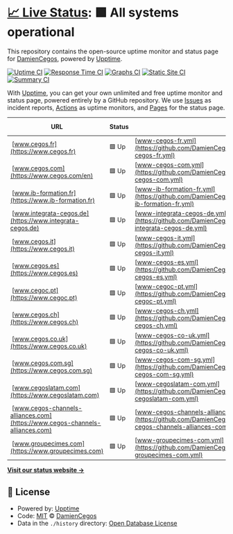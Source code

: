 # [📈 Live Status](https://DamienCegos.github.io/upptime): <!--live status--> **🟩 All systems operational**

This repository contains the open-source uptime monitor and status page for [DamienCegos](https://DamienCegos.github.io/upptime), powered by [Upptime](https://github.com/upptime/upptime).

[![Uptime CI](https://github.com/DamienCegos/upptime/workflows/Uptime%20CI/badge.svg)](https://github.com/DamienCegos/upptime/actions?query=workflow%3A%22Uptime+CI%22)
[![Response Time CI](https://github.com/DamienCegos/upptime/workflows/Response%20Time%20CI/badge.svg)](https://github.com/DamienCegos/upptime/actions?query=workflow%3A%22Response+Time+CI%22)
[![Graphs CI](https://github.com/DamienCegos/upptime/workflows/Graphs%20CI/badge.svg)](https://github.com/DamienCegos/upptime/actions?query=workflow%3A%22Graphs+CI%22)
[![Static Site CI](https://github.com/DamienCegos/upptime/workflows/Static%20Site%20CI/badge.svg)](https://github.com/DamienCegos/upptime/actions?query=workflow%3A%22Static+Site+CI%22)
[![Summary CI](https://github.com/DamienCegos/upptime/workflows/Summary%20CI/badge.svg)](https://github.com/DamienCegos/upptime/actions?query=workflow%3A%22Summary+CI%22)

With [Upptime](https://upptime.js.org), you can get your own unlimited and free uptime monitor and status page, powered entirely by a GitHub repository. We use [Issues](https://github.com/DamienCegos/upptime/issues) as incident reports, [Actions](https://github.com/DamienCegos/upptime/actions) as uptime monitors, and [Pages](https://DamienCegos.github.io/upptime) for the status page.

<!--start: status pages-->
<!-- This summary is generated by Upptime (https://github.com/upptime/upptime) -->
<!-- Do not edit this manually, your changes will be overwritten -->
<!-- prettier-ignore -->
| URL | Status | History | Response Time | Uptime |
| --- | ------ | ------- | ------------- | ------ |
| <img alt="" src="https://icons.duckduckgo.com/ip3/www.cegos.fr.ico" height="13"> [www.cegos.fr](https://www.cegos.fr) | 🟩 Up | [www-cegos-fr.yml](https://github.com/DamienCegos/upptime/commits/HEAD/history/www-cegos-fr.yml) | <details><summary><img alt="Response time graph" src="./graphs/www-cegos-fr/response-time-week.png" height="20"> 2441ms</summary><br><a href="https://DamienCegos.github.io/upptime/history/www-cegos-fr"><img alt="Response time 2386" src="https://img.shields.io/endpoint?url=https%3A%2F%2Fraw.githubusercontent.com%2FDamienCegos%2Fupptime%2FHEAD%2Fapi%2Fwww-cegos-fr%2Fresponse-time.json"></a><br><a href="https://DamienCegos.github.io/upptime/history/www-cegos-fr"><img alt="24-hour response time 2432" src="https://img.shields.io/endpoint?url=https%3A%2F%2Fraw.githubusercontent.com%2FDamienCegos%2Fupptime%2FHEAD%2Fapi%2Fwww-cegos-fr%2Fresponse-time-day.json"></a><br><a href="https://DamienCegos.github.io/upptime/history/www-cegos-fr"><img alt="7-day response time 2441" src="https://img.shields.io/endpoint?url=https%3A%2F%2Fraw.githubusercontent.com%2FDamienCegos%2Fupptime%2FHEAD%2Fapi%2Fwww-cegos-fr%2Fresponse-time-week.json"></a><br><a href="https://DamienCegos.github.io/upptime/history/www-cegos-fr"><img alt="30-day response time 2557" src="https://img.shields.io/endpoint?url=https%3A%2F%2Fraw.githubusercontent.com%2FDamienCegos%2Fupptime%2FHEAD%2Fapi%2Fwww-cegos-fr%2Fresponse-time-month.json"></a><br><a href="https://DamienCegos.github.io/upptime/history/www-cegos-fr"><img alt="1-year response time 2386" src="https://img.shields.io/endpoint?url=https%3A%2F%2Fraw.githubusercontent.com%2FDamienCegos%2Fupptime%2FHEAD%2Fapi%2Fwww-cegos-fr%2Fresponse-time-year.json"></a></details> | <details><summary><a href="https://DamienCegos.github.io/upptime/history/www-cegos-fr">100.00%</a></summary><a href="https://DamienCegos.github.io/upptime/history/www-cegos-fr"><img alt="All-time uptime 100.00%" src="https://img.shields.io/endpoint?url=https%3A%2F%2Fraw.githubusercontent.com%2FDamienCegos%2Fupptime%2FHEAD%2Fapi%2Fwww-cegos-fr%2Fuptime.json"></a><br><a href="https://DamienCegos.github.io/upptime/history/www-cegos-fr"><img alt="24-hour uptime 100.00%" src="https://img.shields.io/endpoint?url=https%3A%2F%2Fraw.githubusercontent.com%2FDamienCegos%2Fupptime%2FHEAD%2Fapi%2Fwww-cegos-fr%2Fuptime-day.json"></a><br><a href="https://DamienCegos.github.io/upptime/history/www-cegos-fr"><img alt="7-day uptime 100.00%" src="https://img.shields.io/endpoint?url=https%3A%2F%2Fraw.githubusercontent.com%2FDamienCegos%2Fupptime%2FHEAD%2Fapi%2Fwww-cegos-fr%2Fuptime-week.json"></a><br><a href="https://DamienCegos.github.io/upptime/history/www-cegos-fr"><img alt="30-day uptime 100.00%" src="https://img.shields.io/endpoint?url=https%3A%2F%2Fraw.githubusercontent.com%2FDamienCegos%2Fupptime%2FHEAD%2Fapi%2Fwww-cegos-fr%2Fuptime-month.json"></a><br><a href="https://DamienCegos.github.io/upptime/history/www-cegos-fr"><img alt="1-year uptime 100.00%" src="https://img.shields.io/endpoint?url=https%3A%2F%2Fraw.githubusercontent.com%2FDamienCegos%2Fupptime%2FHEAD%2Fapi%2Fwww-cegos-fr%2Fuptime-year.json"></a></details>
| <img alt="" src="https://icons.duckduckgo.com/ip3/www.cegos.com.ico" height="13"> [www.cegos.com](https://www.cegos.com/en) | 🟩 Up | [www-cegos-com.yml](https://github.com/DamienCegos/upptime/commits/HEAD/history/www-cegos-com.yml) | <details><summary><img alt="Response time graph" src="./graphs/www-cegos-com/response-time-week.png" height="20"> 2770ms</summary><br><a href="https://DamienCegos.github.io/upptime/history/www-cegos-com"><img alt="Response time 2550" src="https://img.shields.io/endpoint?url=https%3A%2F%2Fraw.githubusercontent.com%2FDamienCegos%2Fupptime%2FHEAD%2Fapi%2Fwww-cegos-com%2Fresponse-time.json"></a><br><a href="https://DamienCegos.github.io/upptime/history/www-cegos-com"><img alt="24-hour response time 3400" src="https://img.shields.io/endpoint?url=https%3A%2F%2Fraw.githubusercontent.com%2FDamienCegos%2Fupptime%2FHEAD%2Fapi%2Fwww-cegos-com%2Fresponse-time-day.json"></a><br><a href="https://DamienCegos.github.io/upptime/history/www-cegos-com"><img alt="7-day response time 2770" src="https://img.shields.io/endpoint?url=https%3A%2F%2Fraw.githubusercontent.com%2FDamienCegos%2Fupptime%2FHEAD%2Fapi%2Fwww-cegos-com%2Fresponse-time-week.json"></a><br><a href="https://DamienCegos.github.io/upptime/history/www-cegos-com"><img alt="30-day response time 2686" src="https://img.shields.io/endpoint?url=https%3A%2F%2Fraw.githubusercontent.com%2FDamienCegos%2Fupptime%2FHEAD%2Fapi%2Fwww-cegos-com%2Fresponse-time-month.json"></a><br><a href="https://DamienCegos.github.io/upptime/history/www-cegos-com"><img alt="1-year response time 2550" src="https://img.shields.io/endpoint?url=https%3A%2F%2Fraw.githubusercontent.com%2FDamienCegos%2Fupptime%2FHEAD%2Fapi%2Fwww-cegos-com%2Fresponse-time-year.json"></a></details> | <details><summary><a href="https://DamienCegos.github.io/upptime/history/www-cegos-com">100.00%</a></summary><a href="https://DamienCegos.github.io/upptime/history/www-cegos-com"><img alt="All-time uptime 100.00%" src="https://img.shields.io/endpoint?url=https%3A%2F%2Fraw.githubusercontent.com%2FDamienCegos%2Fupptime%2FHEAD%2Fapi%2Fwww-cegos-com%2Fuptime.json"></a><br><a href="https://DamienCegos.github.io/upptime/history/www-cegos-com"><img alt="24-hour uptime 100.00%" src="https://img.shields.io/endpoint?url=https%3A%2F%2Fraw.githubusercontent.com%2FDamienCegos%2Fupptime%2FHEAD%2Fapi%2Fwww-cegos-com%2Fuptime-day.json"></a><br><a href="https://DamienCegos.github.io/upptime/history/www-cegos-com"><img alt="7-day uptime 100.00%" src="https://img.shields.io/endpoint?url=https%3A%2F%2Fraw.githubusercontent.com%2FDamienCegos%2Fupptime%2FHEAD%2Fapi%2Fwww-cegos-com%2Fuptime-week.json"></a><br><a href="https://DamienCegos.github.io/upptime/history/www-cegos-com"><img alt="30-day uptime 100.00%" src="https://img.shields.io/endpoint?url=https%3A%2F%2Fraw.githubusercontent.com%2FDamienCegos%2Fupptime%2FHEAD%2Fapi%2Fwww-cegos-com%2Fuptime-month.json"></a><br><a href="https://DamienCegos.github.io/upptime/history/www-cegos-com"><img alt="1-year uptime 100.00%" src="https://img.shields.io/endpoint?url=https%3A%2F%2Fraw.githubusercontent.com%2FDamienCegos%2Fupptime%2FHEAD%2Fapi%2Fwww-cegos-com%2Fuptime-year.json"></a></details>
| <img alt="" src="https://icons.duckduckgo.com/ip3/www.ib-formation.fr.ico" height="13"> [www.ib-formation.fr](https://www.ib-formation.fr) | 🟩 Up | [www-ib-formation-fr.yml](https://github.com/DamienCegos/upptime/commits/HEAD/history/www-ib-formation-fr.yml) | <details><summary><img alt="Response time graph" src="./graphs/www-ib-formation-fr/response-time-week.png" height="20"> 2469ms</summary><br><a href="https://DamienCegos.github.io/upptime/history/www-ib-formation-fr"><img alt="Response time 2483" src="https://img.shields.io/endpoint?url=https%3A%2F%2Fraw.githubusercontent.com%2FDamienCegos%2Fupptime%2FHEAD%2Fapi%2Fwww-ib-formation-fr%2Fresponse-time.json"></a><br><a href="https://DamienCegos.github.io/upptime/history/www-ib-formation-fr"><img alt="24-hour response time 2129" src="https://img.shields.io/endpoint?url=https%3A%2F%2Fraw.githubusercontent.com%2FDamienCegos%2Fupptime%2FHEAD%2Fapi%2Fwww-ib-formation-fr%2Fresponse-time-day.json"></a><br><a href="https://DamienCegos.github.io/upptime/history/www-ib-formation-fr"><img alt="7-day response time 2469" src="https://img.shields.io/endpoint?url=https%3A%2F%2Fraw.githubusercontent.com%2FDamienCegos%2Fupptime%2FHEAD%2Fapi%2Fwww-ib-formation-fr%2Fresponse-time-week.json"></a><br><a href="https://DamienCegos.github.io/upptime/history/www-ib-formation-fr"><img alt="30-day response time 2516" src="https://img.shields.io/endpoint?url=https%3A%2F%2Fraw.githubusercontent.com%2FDamienCegos%2Fupptime%2FHEAD%2Fapi%2Fwww-ib-formation-fr%2Fresponse-time-month.json"></a><br><a href="https://DamienCegos.github.io/upptime/history/www-ib-formation-fr"><img alt="1-year response time 2483" src="https://img.shields.io/endpoint?url=https%3A%2F%2Fraw.githubusercontent.com%2FDamienCegos%2Fupptime%2FHEAD%2Fapi%2Fwww-ib-formation-fr%2Fresponse-time-year.json"></a></details> | <details><summary><a href="https://DamienCegos.github.io/upptime/history/www-ib-formation-fr">99.85%</a></summary><a href="https://DamienCegos.github.io/upptime/history/www-ib-formation-fr"><img alt="All-time uptime 99.91%" src="https://img.shields.io/endpoint?url=https%3A%2F%2Fraw.githubusercontent.com%2FDamienCegos%2Fupptime%2FHEAD%2Fapi%2Fwww-ib-formation-fr%2Fuptime.json"></a><br><a href="https://DamienCegos.github.io/upptime/history/www-ib-formation-fr"><img alt="24-hour uptime 100.00%" src="https://img.shields.io/endpoint?url=https%3A%2F%2Fraw.githubusercontent.com%2FDamienCegos%2Fupptime%2FHEAD%2Fapi%2Fwww-ib-formation-fr%2Fuptime-day.json"></a><br><a href="https://DamienCegos.github.io/upptime/history/www-ib-formation-fr"><img alt="7-day uptime 99.85%" src="https://img.shields.io/endpoint?url=https%3A%2F%2Fraw.githubusercontent.com%2FDamienCegos%2Fupptime%2FHEAD%2Fapi%2Fwww-ib-formation-fr%2Fuptime-week.json"></a><br><a href="https://DamienCegos.github.io/upptime/history/www-ib-formation-fr"><img alt="30-day uptime 99.89%" src="https://img.shields.io/endpoint?url=https%3A%2F%2Fraw.githubusercontent.com%2FDamienCegos%2Fupptime%2FHEAD%2Fapi%2Fwww-ib-formation-fr%2Fuptime-month.json"></a><br><a href="https://DamienCegos.github.io/upptime/history/www-ib-formation-fr"><img alt="1-year uptime 99.91%" src="https://img.shields.io/endpoint?url=https%3A%2F%2Fraw.githubusercontent.com%2FDamienCegos%2Fupptime%2FHEAD%2Fapi%2Fwww-ib-formation-fr%2Fuptime-year.json"></a></details>
| <img alt="" src="https://icons.duckduckgo.com/ip3/www.integrata-cegos.de.ico" height="13"> [www.integrata-cegos.de](https://www.integrata-cegos.de) | 🟩 Up | [www-integrata-cegos-de.yml](https://github.com/DamienCegos/upptime/commits/HEAD/history/www-integrata-cegos-de.yml) | <details><summary><img alt="Response time graph" src="./graphs/www-integrata-cegos-de/response-time-week.png" height="20"> 2455ms</summary><br><a href="https://DamienCegos.github.io/upptime/history/www-integrata-cegos-de"><img alt="Response time 2230" src="https://img.shields.io/endpoint?url=https%3A%2F%2Fraw.githubusercontent.com%2FDamienCegos%2Fupptime%2FHEAD%2Fapi%2Fwww-integrata-cegos-de%2Fresponse-time.json"></a><br><a href="https://DamienCegos.github.io/upptime/history/www-integrata-cegos-de"><img alt="24-hour response time 2942" src="https://img.shields.io/endpoint?url=https%3A%2F%2Fraw.githubusercontent.com%2FDamienCegos%2Fupptime%2FHEAD%2Fapi%2Fwww-integrata-cegos-de%2Fresponse-time-day.json"></a><br><a href="https://DamienCegos.github.io/upptime/history/www-integrata-cegos-de"><img alt="7-day response time 2455" src="https://img.shields.io/endpoint?url=https%3A%2F%2Fraw.githubusercontent.com%2FDamienCegos%2Fupptime%2FHEAD%2Fapi%2Fwww-integrata-cegos-de%2Fresponse-time-week.json"></a><br><a href="https://DamienCegos.github.io/upptime/history/www-integrata-cegos-de"><img alt="30-day response time 2374" src="https://img.shields.io/endpoint?url=https%3A%2F%2Fraw.githubusercontent.com%2FDamienCegos%2Fupptime%2FHEAD%2Fapi%2Fwww-integrata-cegos-de%2Fresponse-time-month.json"></a><br><a href="https://DamienCegos.github.io/upptime/history/www-integrata-cegos-de"><img alt="1-year response time 2230" src="https://img.shields.io/endpoint?url=https%3A%2F%2Fraw.githubusercontent.com%2FDamienCegos%2Fupptime%2FHEAD%2Fapi%2Fwww-integrata-cegos-de%2Fresponse-time-year.json"></a></details> | <details><summary><a href="https://DamienCegos.github.io/upptime/history/www-integrata-cegos-de">100.00%</a></summary><a href="https://DamienCegos.github.io/upptime/history/www-integrata-cegos-de"><img alt="All-time uptime 100.00%" src="https://img.shields.io/endpoint?url=https%3A%2F%2Fraw.githubusercontent.com%2FDamienCegos%2Fupptime%2FHEAD%2Fapi%2Fwww-integrata-cegos-de%2Fuptime.json"></a><br><a href="https://DamienCegos.github.io/upptime/history/www-integrata-cegos-de"><img alt="24-hour uptime 100.00%" src="https://img.shields.io/endpoint?url=https%3A%2F%2Fraw.githubusercontent.com%2FDamienCegos%2Fupptime%2FHEAD%2Fapi%2Fwww-integrata-cegos-de%2Fuptime-day.json"></a><br><a href="https://DamienCegos.github.io/upptime/history/www-integrata-cegos-de"><img alt="7-day uptime 100.00%" src="https://img.shields.io/endpoint?url=https%3A%2F%2Fraw.githubusercontent.com%2FDamienCegos%2Fupptime%2FHEAD%2Fapi%2Fwww-integrata-cegos-de%2Fuptime-week.json"></a><br><a href="https://DamienCegos.github.io/upptime/history/www-integrata-cegos-de"><img alt="30-day uptime 100.00%" src="https://img.shields.io/endpoint?url=https%3A%2F%2Fraw.githubusercontent.com%2FDamienCegos%2Fupptime%2FHEAD%2Fapi%2Fwww-integrata-cegos-de%2Fuptime-month.json"></a><br><a href="https://DamienCegos.github.io/upptime/history/www-integrata-cegos-de"><img alt="1-year uptime 100.00%" src="https://img.shields.io/endpoint?url=https%3A%2F%2Fraw.githubusercontent.com%2FDamienCegos%2Fupptime%2FHEAD%2Fapi%2Fwww-integrata-cegos-de%2Fuptime-year.json"></a></details>
| <img alt="" src="https://icons.duckduckgo.com/ip3/www.cegos.it.ico" height="13"> [www.cegos.it](https://www.cegos.it) | 🟩 Up | [www-cegos-it.yml](https://github.com/DamienCegos/upptime/commits/HEAD/history/www-cegos-it.yml) | <details><summary><img alt="Response time graph" src="./graphs/www-cegos-it/response-time-week.png" height="20"> 1989ms</summary><br><a href="https://DamienCegos.github.io/upptime/history/www-cegos-it"><img alt="Response time 2175" src="https://img.shields.io/endpoint?url=https%3A%2F%2Fraw.githubusercontent.com%2FDamienCegos%2Fupptime%2FHEAD%2Fapi%2Fwww-cegos-it%2Fresponse-time.json"></a><br><a href="https://DamienCegos.github.io/upptime/history/www-cegos-it"><img alt="24-hour response time 1850" src="https://img.shields.io/endpoint?url=https%3A%2F%2Fraw.githubusercontent.com%2FDamienCegos%2Fupptime%2FHEAD%2Fapi%2Fwww-cegos-it%2Fresponse-time-day.json"></a><br><a href="https://DamienCegos.github.io/upptime/history/www-cegos-it"><img alt="7-day response time 1989" src="https://img.shields.io/endpoint?url=https%3A%2F%2Fraw.githubusercontent.com%2FDamienCegos%2Fupptime%2FHEAD%2Fapi%2Fwww-cegos-it%2Fresponse-time-week.json"></a><br><a href="https://DamienCegos.github.io/upptime/history/www-cegos-it"><img alt="30-day response time 2218" src="https://img.shields.io/endpoint?url=https%3A%2F%2Fraw.githubusercontent.com%2FDamienCegos%2Fupptime%2FHEAD%2Fapi%2Fwww-cegos-it%2Fresponse-time-month.json"></a><br><a href="https://DamienCegos.github.io/upptime/history/www-cegos-it"><img alt="1-year response time 2175" src="https://img.shields.io/endpoint?url=https%3A%2F%2Fraw.githubusercontent.com%2FDamienCegos%2Fupptime%2FHEAD%2Fapi%2Fwww-cegos-it%2Fresponse-time-year.json"></a></details> | <details><summary><a href="https://DamienCegos.github.io/upptime/history/www-cegos-it">100.00%</a></summary><a href="https://DamienCegos.github.io/upptime/history/www-cegos-it"><img alt="All-time uptime 100.00%" src="https://img.shields.io/endpoint?url=https%3A%2F%2Fraw.githubusercontent.com%2FDamienCegos%2Fupptime%2FHEAD%2Fapi%2Fwww-cegos-it%2Fuptime.json"></a><br><a href="https://DamienCegos.github.io/upptime/history/www-cegos-it"><img alt="24-hour uptime 100.00%" src="https://img.shields.io/endpoint?url=https%3A%2F%2Fraw.githubusercontent.com%2FDamienCegos%2Fupptime%2FHEAD%2Fapi%2Fwww-cegos-it%2Fuptime-day.json"></a><br><a href="https://DamienCegos.github.io/upptime/history/www-cegos-it"><img alt="7-day uptime 100.00%" src="https://img.shields.io/endpoint?url=https%3A%2F%2Fraw.githubusercontent.com%2FDamienCegos%2Fupptime%2FHEAD%2Fapi%2Fwww-cegos-it%2Fuptime-week.json"></a><br><a href="https://DamienCegos.github.io/upptime/history/www-cegos-it"><img alt="30-day uptime 100.00%" src="https://img.shields.io/endpoint?url=https%3A%2F%2Fraw.githubusercontent.com%2FDamienCegos%2Fupptime%2FHEAD%2Fapi%2Fwww-cegos-it%2Fuptime-month.json"></a><br><a href="https://DamienCegos.github.io/upptime/history/www-cegos-it"><img alt="1-year uptime 100.00%" src="https://img.shields.io/endpoint?url=https%3A%2F%2Fraw.githubusercontent.com%2FDamienCegos%2Fupptime%2FHEAD%2Fapi%2Fwww-cegos-it%2Fuptime-year.json"></a></details>
| <img alt="" src="https://icons.duckduckgo.com/ip3/www.cegos.es.ico" height="13"> [www.cegos.es](https://www.cegos.es) | 🟩 Up | [www-cegos-es.yml](https://github.com/DamienCegos/upptime/commits/HEAD/history/www-cegos-es.yml) | <details><summary><img alt="Response time graph" src="./graphs/www-cegos-es/response-time-week.png" height="20"> 2733ms</summary><br><a href="https://DamienCegos.github.io/upptime/history/www-cegos-es"><img alt="Response time 2415" src="https://img.shields.io/endpoint?url=https%3A%2F%2Fraw.githubusercontent.com%2FDamienCegos%2Fupptime%2FHEAD%2Fapi%2Fwww-cegos-es%2Fresponse-time.json"></a><br><a href="https://DamienCegos.github.io/upptime/history/www-cegos-es"><img alt="24-hour response time 2899" src="https://img.shields.io/endpoint?url=https%3A%2F%2Fraw.githubusercontent.com%2FDamienCegos%2Fupptime%2FHEAD%2Fapi%2Fwww-cegos-es%2Fresponse-time-day.json"></a><br><a href="https://DamienCegos.github.io/upptime/history/www-cegos-es"><img alt="7-day response time 2733" src="https://img.shields.io/endpoint?url=https%3A%2F%2Fraw.githubusercontent.com%2FDamienCegos%2Fupptime%2FHEAD%2Fapi%2Fwww-cegos-es%2Fresponse-time-week.json"></a><br><a href="https://DamienCegos.github.io/upptime/history/www-cegos-es"><img alt="30-day response time 2458" src="https://img.shields.io/endpoint?url=https%3A%2F%2Fraw.githubusercontent.com%2FDamienCegos%2Fupptime%2FHEAD%2Fapi%2Fwww-cegos-es%2Fresponse-time-month.json"></a><br><a href="https://DamienCegos.github.io/upptime/history/www-cegos-es"><img alt="1-year response time 2415" src="https://img.shields.io/endpoint?url=https%3A%2F%2Fraw.githubusercontent.com%2FDamienCegos%2Fupptime%2FHEAD%2Fapi%2Fwww-cegos-es%2Fresponse-time-year.json"></a></details> | <details><summary><a href="https://DamienCegos.github.io/upptime/history/www-cegos-es">100.00%</a></summary><a href="https://DamienCegos.github.io/upptime/history/www-cegos-es"><img alt="All-time uptime 100.00%" src="https://img.shields.io/endpoint?url=https%3A%2F%2Fraw.githubusercontent.com%2FDamienCegos%2Fupptime%2FHEAD%2Fapi%2Fwww-cegos-es%2Fuptime.json"></a><br><a href="https://DamienCegos.github.io/upptime/history/www-cegos-es"><img alt="24-hour uptime 100.00%" src="https://img.shields.io/endpoint?url=https%3A%2F%2Fraw.githubusercontent.com%2FDamienCegos%2Fupptime%2FHEAD%2Fapi%2Fwww-cegos-es%2Fuptime-day.json"></a><br><a href="https://DamienCegos.github.io/upptime/history/www-cegos-es"><img alt="7-day uptime 100.00%" src="https://img.shields.io/endpoint?url=https%3A%2F%2Fraw.githubusercontent.com%2FDamienCegos%2Fupptime%2FHEAD%2Fapi%2Fwww-cegos-es%2Fuptime-week.json"></a><br><a href="https://DamienCegos.github.io/upptime/history/www-cegos-es"><img alt="30-day uptime 100.00%" src="https://img.shields.io/endpoint?url=https%3A%2F%2Fraw.githubusercontent.com%2FDamienCegos%2Fupptime%2FHEAD%2Fapi%2Fwww-cegos-es%2Fuptime-month.json"></a><br><a href="https://DamienCegos.github.io/upptime/history/www-cegos-es"><img alt="1-year uptime 100.00%" src="https://img.shields.io/endpoint?url=https%3A%2F%2Fraw.githubusercontent.com%2FDamienCegos%2Fupptime%2FHEAD%2Fapi%2Fwww-cegos-es%2Fuptime-year.json"></a></details>
| <img alt="" src="https://icons.duckduckgo.com/ip3/www.cegoc.pt.ico" height="13"> [www.cegoc.pt](https://www.cegoc.pt) | 🟩 Up | [www-cegoc-pt.yml](https://github.com/DamienCegos/upptime/commits/HEAD/history/www-cegoc-pt.yml) | <details><summary><img alt="Response time graph" src="./graphs/www-cegoc-pt/response-time-week.png" height="20"> 1861ms</summary><br><a href="https://DamienCegos.github.io/upptime/history/www-cegoc-pt"><img alt="Response time 1741" src="https://img.shields.io/endpoint?url=https%3A%2F%2Fraw.githubusercontent.com%2FDamienCegos%2Fupptime%2FHEAD%2Fapi%2Fwww-cegoc-pt%2Fresponse-time.json"></a><br><a href="https://DamienCegos.github.io/upptime/history/www-cegoc-pt"><img alt="24-hour response time 1471" src="https://img.shields.io/endpoint?url=https%3A%2F%2Fraw.githubusercontent.com%2FDamienCegos%2Fupptime%2FHEAD%2Fapi%2Fwww-cegoc-pt%2Fresponse-time-day.json"></a><br><a href="https://DamienCegos.github.io/upptime/history/www-cegoc-pt"><img alt="7-day response time 1861" src="https://img.shields.io/endpoint?url=https%3A%2F%2Fraw.githubusercontent.com%2FDamienCegos%2Fupptime%2FHEAD%2Fapi%2Fwww-cegoc-pt%2Fresponse-time-week.json"></a><br><a href="https://DamienCegos.github.io/upptime/history/www-cegoc-pt"><img alt="30-day response time 1821" src="https://img.shields.io/endpoint?url=https%3A%2F%2Fraw.githubusercontent.com%2FDamienCegos%2Fupptime%2FHEAD%2Fapi%2Fwww-cegoc-pt%2Fresponse-time-month.json"></a><br><a href="https://DamienCegos.github.io/upptime/history/www-cegoc-pt"><img alt="1-year response time 1741" src="https://img.shields.io/endpoint?url=https%3A%2F%2Fraw.githubusercontent.com%2FDamienCegos%2Fupptime%2FHEAD%2Fapi%2Fwww-cegoc-pt%2Fresponse-time-year.json"></a></details> | <details><summary><a href="https://DamienCegos.github.io/upptime/history/www-cegoc-pt">100.00%</a></summary><a href="https://DamienCegos.github.io/upptime/history/www-cegoc-pt"><img alt="All-time uptime 100.00%" src="https://img.shields.io/endpoint?url=https%3A%2F%2Fraw.githubusercontent.com%2FDamienCegos%2Fupptime%2FHEAD%2Fapi%2Fwww-cegoc-pt%2Fuptime.json"></a><br><a href="https://DamienCegos.github.io/upptime/history/www-cegoc-pt"><img alt="24-hour uptime 100.00%" src="https://img.shields.io/endpoint?url=https%3A%2F%2Fraw.githubusercontent.com%2FDamienCegos%2Fupptime%2FHEAD%2Fapi%2Fwww-cegoc-pt%2Fuptime-day.json"></a><br><a href="https://DamienCegos.github.io/upptime/history/www-cegoc-pt"><img alt="7-day uptime 100.00%" src="https://img.shields.io/endpoint?url=https%3A%2F%2Fraw.githubusercontent.com%2FDamienCegos%2Fupptime%2FHEAD%2Fapi%2Fwww-cegoc-pt%2Fuptime-week.json"></a><br><a href="https://DamienCegos.github.io/upptime/history/www-cegoc-pt"><img alt="30-day uptime 100.00%" src="https://img.shields.io/endpoint?url=https%3A%2F%2Fraw.githubusercontent.com%2FDamienCegos%2Fupptime%2FHEAD%2Fapi%2Fwww-cegoc-pt%2Fuptime-month.json"></a><br><a href="https://DamienCegos.github.io/upptime/history/www-cegoc-pt"><img alt="1-year uptime 100.00%" src="https://img.shields.io/endpoint?url=https%3A%2F%2Fraw.githubusercontent.com%2FDamienCegos%2Fupptime%2FHEAD%2Fapi%2Fwww-cegoc-pt%2Fuptime-year.json"></a></details>
| <img alt="" src="https://icons.duckduckgo.com/ip3/www.cegos.ch.ico" height="13"> [www.cegos.ch](https://www.cegos.ch) | 🟩 Up | [www-cegos-ch.yml](https://github.com/DamienCegos/upptime/commits/HEAD/history/www-cegos-ch.yml) | <details><summary><img alt="Response time graph" src="./graphs/www-cegos-ch/response-time-week.png" height="20"> 2117ms</summary><br><a href="https://DamienCegos.github.io/upptime/history/www-cegos-ch"><img alt="Response time 2051" src="https://img.shields.io/endpoint?url=https%3A%2F%2Fraw.githubusercontent.com%2FDamienCegos%2Fupptime%2FHEAD%2Fapi%2Fwww-cegos-ch%2Fresponse-time.json"></a><br><a href="https://DamienCegos.github.io/upptime/history/www-cegos-ch"><img alt="24-hour response time 1324" src="https://img.shields.io/endpoint?url=https%3A%2F%2Fraw.githubusercontent.com%2FDamienCegos%2Fupptime%2FHEAD%2Fapi%2Fwww-cegos-ch%2Fresponse-time-day.json"></a><br><a href="https://DamienCegos.github.io/upptime/history/www-cegos-ch"><img alt="7-day response time 2117" src="https://img.shields.io/endpoint?url=https%3A%2F%2Fraw.githubusercontent.com%2FDamienCegos%2Fupptime%2FHEAD%2Fapi%2Fwww-cegos-ch%2Fresponse-time-week.json"></a><br><a href="https://DamienCegos.github.io/upptime/history/www-cegos-ch"><img alt="30-day response time 2079" src="https://img.shields.io/endpoint?url=https%3A%2F%2Fraw.githubusercontent.com%2FDamienCegos%2Fupptime%2FHEAD%2Fapi%2Fwww-cegos-ch%2Fresponse-time-month.json"></a><br><a href="https://DamienCegos.github.io/upptime/history/www-cegos-ch"><img alt="1-year response time 2051" src="https://img.shields.io/endpoint?url=https%3A%2F%2Fraw.githubusercontent.com%2FDamienCegos%2Fupptime%2FHEAD%2Fapi%2Fwww-cegos-ch%2Fresponse-time-year.json"></a></details> | <details><summary><a href="https://DamienCegos.github.io/upptime/history/www-cegos-ch">100.00%</a></summary><a href="https://DamienCegos.github.io/upptime/history/www-cegos-ch"><img alt="All-time uptime 100.00%" src="https://img.shields.io/endpoint?url=https%3A%2F%2Fraw.githubusercontent.com%2FDamienCegos%2Fupptime%2FHEAD%2Fapi%2Fwww-cegos-ch%2Fuptime.json"></a><br><a href="https://DamienCegos.github.io/upptime/history/www-cegos-ch"><img alt="24-hour uptime 100.00%" src="https://img.shields.io/endpoint?url=https%3A%2F%2Fraw.githubusercontent.com%2FDamienCegos%2Fupptime%2FHEAD%2Fapi%2Fwww-cegos-ch%2Fuptime-day.json"></a><br><a href="https://DamienCegos.github.io/upptime/history/www-cegos-ch"><img alt="7-day uptime 100.00%" src="https://img.shields.io/endpoint?url=https%3A%2F%2Fraw.githubusercontent.com%2FDamienCegos%2Fupptime%2FHEAD%2Fapi%2Fwww-cegos-ch%2Fuptime-week.json"></a><br><a href="https://DamienCegos.github.io/upptime/history/www-cegos-ch"><img alt="30-day uptime 100.00%" src="https://img.shields.io/endpoint?url=https%3A%2F%2Fraw.githubusercontent.com%2FDamienCegos%2Fupptime%2FHEAD%2Fapi%2Fwww-cegos-ch%2Fuptime-month.json"></a><br><a href="https://DamienCegos.github.io/upptime/history/www-cegos-ch"><img alt="1-year uptime 100.00%" src="https://img.shields.io/endpoint?url=https%3A%2F%2Fraw.githubusercontent.com%2FDamienCegos%2Fupptime%2FHEAD%2Fapi%2Fwww-cegos-ch%2Fuptime-year.json"></a></details>
| <img alt="" src="https://icons.duckduckgo.com/ip3/www.cegos.co.uk.ico" height="13"> [www.cegos.co.uk](https://www.cegos.co.uk) | 🟩 Up | [www-cegos-co-uk.yml](https://github.com/DamienCegos/upptime/commits/HEAD/history/www-cegos-co-uk.yml) | <details><summary><img alt="Response time graph" src="./graphs/www-cegos-co-uk/response-time-week.png" height="20"> 1744ms</summary><br><a href="https://DamienCegos.github.io/upptime/history/www-cegos-co-uk"><img alt="Response time 1961" src="https://img.shields.io/endpoint?url=https%3A%2F%2Fraw.githubusercontent.com%2FDamienCegos%2Fupptime%2FHEAD%2Fapi%2Fwww-cegos-co-uk%2Fresponse-time.json"></a><br><a href="https://DamienCegos.github.io/upptime/history/www-cegos-co-uk"><img alt="24-hour response time 2281" src="https://img.shields.io/endpoint?url=https%3A%2F%2Fraw.githubusercontent.com%2FDamienCegos%2Fupptime%2FHEAD%2Fapi%2Fwww-cegos-co-uk%2Fresponse-time-day.json"></a><br><a href="https://DamienCegos.github.io/upptime/history/www-cegos-co-uk"><img alt="7-day response time 1744" src="https://img.shields.io/endpoint?url=https%3A%2F%2Fraw.githubusercontent.com%2FDamienCegos%2Fupptime%2FHEAD%2Fapi%2Fwww-cegos-co-uk%2Fresponse-time-week.json"></a><br><a href="https://DamienCegos.github.io/upptime/history/www-cegos-co-uk"><img alt="30-day response time 2045" src="https://img.shields.io/endpoint?url=https%3A%2F%2Fraw.githubusercontent.com%2FDamienCegos%2Fupptime%2FHEAD%2Fapi%2Fwww-cegos-co-uk%2Fresponse-time-month.json"></a><br><a href="https://DamienCegos.github.io/upptime/history/www-cegos-co-uk"><img alt="1-year response time 1961" src="https://img.shields.io/endpoint?url=https%3A%2F%2Fraw.githubusercontent.com%2FDamienCegos%2Fupptime%2FHEAD%2Fapi%2Fwww-cegos-co-uk%2Fresponse-time-year.json"></a></details> | <details><summary><a href="https://DamienCegos.github.io/upptime/history/www-cegos-co-uk">100.00%</a></summary><a href="https://DamienCegos.github.io/upptime/history/www-cegos-co-uk"><img alt="All-time uptime 100.00%" src="https://img.shields.io/endpoint?url=https%3A%2F%2Fraw.githubusercontent.com%2FDamienCegos%2Fupptime%2FHEAD%2Fapi%2Fwww-cegos-co-uk%2Fuptime.json"></a><br><a href="https://DamienCegos.github.io/upptime/history/www-cegos-co-uk"><img alt="24-hour uptime 100.00%" src="https://img.shields.io/endpoint?url=https%3A%2F%2Fraw.githubusercontent.com%2FDamienCegos%2Fupptime%2FHEAD%2Fapi%2Fwww-cegos-co-uk%2Fuptime-day.json"></a><br><a href="https://DamienCegos.github.io/upptime/history/www-cegos-co-uk"><img alt="7-day uptime 100.00%" src="https://img.shields.io/endpoint?url=https%3A%2F%2Fraw.githubusercontent.com%2FDamienCegos%2Fupptime%2FHEAD%2Fapi%2Fwww-cegos-co-uk%2Fuptime-week.json"></a><br><a href="https://DamienCegos.github.io/upptime/history/www-cegos-co-uk"><img alt="30-day uptime 100.00%" src="https://img.shields.io/endpoint?url=https%3A%2F%2Fraw.githubusercontent.com%2FDamienCegos%2Fupptime%2FHEAD%2Fapi%2Fwww-cegos-co-uk%2Fuptime-month.json"></a><br><a href="https://DamienCegos.github.io/upptime/history/www-cegos-co-uk"><img alt="1-year uptime 100.00%" src="https://img.shields.io/endpoint?url=https%3A%2F%2Fraw.githubusercontent.com%2FDamienCegos%2Fupptime%2FHEAD%2Fapi%2Fwww-cegos-co-uk%2Fuptime-year.json"></a></details>
| <img alt="" src="https://icons.duckduckgo.com/ip3/www.cegos.com.sg.ico" height="13"> [www.cegos.com.sg](https://www.cegos.com.sg) | 🟩 Up | [www-cegos-com-sg.yml](https://github.com/DamienCegos/upptime/commits/HEAD/history/www-cegos-com-sg.yml) | <details><summary><img alt="Response time graph" src="./graphs/www-cegos-com-sg/response-time-week.png" height="20"> 2160ms</summary><br><a href="https://DamienCegos.github.io/upptime/history/www-cegos-com-sg"><img alt="Response time 3997" src="https://img.shields.io/endpoint?url=https%3A%2F%2Fraw.githubusercontent.com%2FDamienCegos%2Fupptime%2FHEAD%2Fapi%2Fwww-cegos-com-sg%2Fresponse-time.json"></a><br><a href="https://DamienCegos.github.io/upptime/history/www-cegos-com-sg"><img alt="24-hour response time 2089" src="https://img.shields.io/endpoint?url=https%3A%2F%2Fraw.githubusercontent.com%2FDamienCegos%2Fupptime%2FHEAD%2Fapi%2Fwww-cegos-com-sg%2Fresponse-time-day.json"></a><br><a href="https://DamienCegos.github.io/upptime/history/www-cegos-com-sg"><img alt="7-day response time 2160" src="https://img.shields.io/endpoint?url=https%3A%2F%2Fraw.githubusercontent.com%2FDamienCegos%2Fupptime%2FHEAD%2Fapi%2Fwww-cegos-com-sg%2Fresponse-time-week.json"></a><br><a href="https://DamienCegos.github.io/upptime/history/www-cegos-com-sg"><img alt="30-day response time 4040" src="https://img.shields.io/endpoint?url=https%3A%2F%2Fraw.githubusercontent.com%2FDamienCegos%2Fupptime%2FHEAD%2Fapi%2Fwww-cegos-com-sg%2Fresponse-time-month.json"></a><br><a href="https://DamienCegos.github.io/upptime/history/www-cegos-com-sg"><img alt="1-year response time 3997" src="https://img.shields.io/endpoint?url=https%3A%2F%2Fraw.githubusercontent.com%2FDamienCegos%2Fupptime%2FHEAD%2Fapi%2Fwww-cegos-com-sg%2Fresponse-time-year.json"></a></details> | <details><summary><a href="https://DamienCegos.github.io/upptime/history/www-cegos-com-sg">100.00%</a></summary><a href="https://DamienCegos.github.io/upptime/history/www-cegos-com-sg"><img alt="All-time uptime 100.00%" src="https://img.shields.io/endpoint?url=https%3A%2F%2Fraw.githubusercontent.com%2FDamienCegos%2Fupptime%2FHEAD%2Fapi%2Fwww-cegos-com-sg%2Fuptime.json"></a><br><a href="https://DamienCegos.github.io/upptime/history/www-cegos-com-sg"><img alt="24-hour uptime 100.00%" src="https://img.shields.io/endpoint?url=https%3A%2F%2Fraw.githubusercontent.com%2FDamienCegos%2Fupptime%2FHEAD%2Fapi%2Fwww-cegos-com-sg%2Fuptime-day.json"></a><br><a href="https://DamienCegos.github.io/upptime/history/www-cegos-com-sg"><img alt="7-day uptime 100.00%" src="https://img.shields.io/endpoint?url=https%3A%2F%2Fraw.githubusercontent.com%2FDamienCegos%2Fupptime%2FHEAD%2Fapi%2Fwww-cegos-com-sg%2Fuptime-week.json"></a><br><a href="https://DamienCegos.github.io/upptime/history/www-cegos-com-sg"><img alt="30-day uptime 100.00%" src="https://img.shields.io/endpoint?url=https%3A%2F%2Fraw.githubusercontent.com%2FDamienCegos%2Fupptime%2FHEAD%2Fapi%2Fwww-cegos-com-sg%2Fuptime-month.json"></a><br><a href="https://DamienCegos.github.io/upptime/history/www-cegos-com-sg"><img alt="1-year uptime 100.00%" src="https://img.shields.io/endpoint?url=https%3A%2F%2Fraw.githubusercontent.com%2FDamienCegos%2Fupptime%2FHEAD%2Fapi%2Fwww-cegos-com-sg%2Fuptime-year.json"></a></details>
| <img alt="" src="https://icons.duckduckgo.com/ip3/www.cegoslatam.com.ico" height="13"> [www.cegoslatam.com](https://www.cegoslatam.com) | 🟩 Up | [www-cegoslatam-com.yml](https://github.com/DamienCegos/upptime/commits/HEAD/history/www-cegoslatam-com.yml) | <details><summary><img alt="Response time graph" src="./graphs/www-cegoslatam-com/response-time-week.png" height="20"> 1758ms</summary><br><a href="https://DamienCegos.github.io/upptime/history/www-cegoslatam-com"><img alt="Response time 1914" src="https://img.shields.io/endpoint?url=https%3A%2F%2Fraw.githubusercontent.com%2FDamienCegos%2Fupptime%2FHEAD%2Fapi%2Fwww-cegoslatam-com%2Fresponse-time.json"></a><br><a href="https://DamienCegos.github.io/upptime/history/www-cegoslatam-com"><img alt="24-hour response time 1837" src="https://img.shields.io/endpoint?url=https%3A%2F%2Fraw.githubusercontent.com%2FDamienCegos%2Fupptime%2FHEAD%2Fapi%2Fwww-cegoslatam-com%2Fresponse-time-day.json"></a><br><a href="https://DamienCegos.github.io/upptime/history/www-cegoslatam-com"><img alt="7-day response time 1758" src="https://img.shields.io/endpoint?url=https%3A%2F%2Fraw.githubusercontent.com%2FDamienCegos%2Fupptime%2FHEAD%2Fapi%2Fwww-cegoslatam-com%2Fresponse-time-week.json"></a><br><a href="https://DamienCegos.github.io/upptime/history/www-cegoslatam-com"><img alt="30-day response time 1919" src="https://img.shields.io/endpoint?url=https%3A%2F%2Fraw.githubusercontent.com%2FDamienCegos%2Fupptime%2FHEAD%2Fapi%2Fwww-cegoslatam-com%2Fresponse-time-month.json"></a><br><a href="https://DamienCegos.github.io/upptime/history/www-cegoslatam-com"><img alt="1-year response time 1914" src="https://img.shields.io/endpoint?url=https%3A%2F%2Fraw.githubusercontent.com%2FDamienCegos%2Fupptime%2FHEAD%2Fapi%2Fwww-cegoslatam-com%2Fresponse-time-year.json"></a></details> | <details><summary><a href="https://DamienCegos.github.io/upptime/history/www-cegoslatam-com">100.00%</a></summary><a href="https://DamienCegos.github.io/upptime/history/www-cegoslatam-com"><img alt="All-time uptime 100.00%" src="https://img.shields.io/endpoint?url=https%3A%2F%2Fraw.githubusercontent.com%2FDamienCegos%2Fupptime%2FHEAD%2Fapi%2Fwww-cegoslatam-com%2Fuptime.json"></a><br><a href="https://DamienCegos.github.io/upptime/history/www-cegoslatam-com"><img alt="24-hour uptime 100.00%" src="https://img.shields.io/endpoint?url=https%3A%2F%2Fraw.githubusercontent.com%2FDamienCegos%2Fupptime%2FHEAD%2Fapi%2Fwww-cegoslatam-com%2Fuptime-day.json"></a><br><a href="https://DamienCegos.github.io/upptime/history/www-cegoslatam-com"><img alt="7-day uptime 100.00%" src="https://img.shields.io/endpoint?url=https%3A%2F%2Fraw.githubusercontent.com%2FDamienCegos%2Fupptime%2FHEAD%2Fapi%2Fwww-cegoslatam-com%2Fuptime-week.json"></a><br><a href="https://DamienCegos.github.io/upptime/history/www-cegoslatam-com"><img alt="30-day uptime 100.00%" src="https://img.shields.io/endpoint?url=https%3A%2F%2Fraw.githubusercontent.com%2FDamienCegos%2Fupptime%2FHEAD%2Fapi%2Fwww-cegoslatam-com%2Fuptime-month.json"></a><br><a href="https://DamienCegos.github.io/upptime/history/www-cegoslatam-com"><img alt="1-year uptime 100.00%" src="https://img.shields.io/endpoint?url=https%3A%2F%2Fraw.githubusercontent.com%2FDamienCegos%2Fupptime%2FHEAD%2Fapi%2Fwww-cegoslatam-com%2Fuptime-year.json"></a></details>
| <img alt="" src="https://icons.duckduckgo.com/ip3/www.cegos-channels-alliances.com.ico" height="13"> [www.cegos-channels-alliances.com](https://www.cegos-channels-alliances.com) | 🟩 Up | [www-cegos-channels-alliances-com.yml](https://github.com/DamienCegos/upptime/commits/HEAD/history/www-cegos-channels-alliances-com.yml) | <details><summary><img alt="Response time graph" src="./graphs/www-cegos-channels-alliances-com/response-time-week.png" height="20"> 1889ms</summary><br><a href="https://DamienCegos.github.io/upptime/history/www-cegos-channels-alliances-com"><img alt="Response time 1804" src="https://img.shields.io/endpoint?url=https%3A%2F%2Fraw.githubusercontent.com%2FDamienCegos%2Fupptime%2FHEAD%2Fapi%2Fwww-cegos-channels-alliances-com%2Fresponse-time.json"></a><br><a href="https://DamienCegos.github.io/upptime/history/www-cegos-channels-alliances-com"><img alt="24-hour response time 1538" src="https://img.shields.io/endpoint?url=https%3A%2F%2Fraw.githubusercontent.com%2FDamienCegos%2Fupptime%2FHEAD%2Fapi%2Fwww-cegos-channels-alliances-com%2Fresponse-time-day.json"></a><br><a href="https://DamienCegos.github.io/upptime/history/www-cegos-channels-alliances-com"><img alt="7-day response time 1889" src="https://img.shields.io/endpoint?url=https%3A%2F%2Fraw.githubusercontent.com%2FDamienCegos%2Fupptime%2FHEAD%2Fapi%2Fwww-cegos-channels-alliances-com%2Fresponse-time-week.json"></a><br><a href="https://DamienCegos.github.io/upptime/history/www-cegos-channels-alliances-com"><img alt="30-day response time 1820" src="https://img.shields.io/endpoint?url=https%3A%2F%2Fraw.githubusercontent.com%2FDamienCegos%2Fupptime%2FHEAD%2Fapi%2Fwww-cegos-channels-alliances-com%2Fresponse-time-month.json"></a><br><a href="https://DamienCegos.github.io/upptime/history/www-cegos-channels-alliances-com"><img alt="1-year response time 1804" src="https://img.shields.io/endpoint?url=https%3A%2F%2Fraw.githubusercontent.com%2FDamienCegos%2Fupptime%2FHEAD%2Fapi%2Fwww-cegos-channels-alliances-com%2Fresponse-time-year.json"></a></details> | <details><summary><a href="https://DamienCegos.github.io/upptime/history/www-cegos-channels-alliances-com">100.00%</a></summary><a href="https://DamienCegos.github.io/upptime/history/www-cegos-channels-alliances-com"><img alt="All-time uptime 100.00%" src="https://img.shields.io/endpoint?url=https%3A%2F%2Fraw.githubusercontent.com%2FDamienCegos%2Fupptime%2FHEAD%2Fapi%2Fwww-cegos-channels-alliances-com%2Fuptime.json"></a><br><a href="https://DamienCegos.github.io/upptime/history/www-cegos-channels-alliances-com"><img alt="24-hour uptime 100.00%" src="https://img.shields.io/endpoint?url=https%3A%2F%2Fraw.githubusercontent.com%2FDamienCegos%2Fupptime%2FHEAD%2Fapi%2Fwww-cegos-channels-alliances-com%2Fuptime-day.json"></a><br><a href="https://DamienCegos.github.io/upptime/history/www-cegos-channels-alliances-com"><img alt="7-day uptime 100.00%" src="https://img.shields.io/endpoint?url=https%3A%2F%2Fraw.githubusercontent.com%2FDamienCegos%2Fupptime%2FHEAD%2Fapi%2Fwww-cegos-channels-alliances-com%2Fuptime-week.json"></a><br><a href="https://DamienCegos.github.io/upptime/history/www-cegos-channels-alliances-com"><img alt="30-day uptime 100.00%" src="https://img.shields.io/endpoint?url=https%3A%2F%2Fraw.githubusercontent.com%2FDamienCegos%2Fupptime%2FHEAD%2Fapi%2Fwww-cegos-channels-alliances-com%2Fuptime-month.json"></a><br><a href="https://DamienCegos.github.io/upptime/history/www-cegos-channels-alliances-com"><img alt="1-year uptime 100.00%" src="https://img.shields.io/endpoint?url=https%3A%2F%2Fraw.githubusercontent.com%2FDamienCegos%2Fupptime%2FHEAD%2Fapi%2Fwww-cegos-channels-alliances-com%2Fuptime-year.json"></a></details>
| <img alt="" src="https://icons.duckduckgo.com/ip3/www.groupecimes.com.ico" height="13"> [www.groupecimes.com](https://www.groupecimes.com) | 🟩 Up | [www-groupecimes-com.yml](https://github.com/DamienCegos/upptime/commits/HEAD/history/www-groupecimes-com.yml) | <details><summary><img alt="Response time graph" src="./graphs/www-groupecimes-com/response-time-week.png" height="20"> 1821ms</summary><br><a href="https://DamienCegos.github.io/upptime/history/www-groupecimes-com"><img alt="Response time 1856" src="https://img.shields.io/endpoint?url=https%3A%2F%2Fraw.githubusercontent.com%2FDamienCegos%2Fupptime%2FHEAD%2Fapi%2Fwww-groupecimes-com%2Fresponse-time.json"></a><br><a href="https://DamienCegos.github.io/upptime/history/www-groupecimes-com"><img alt="24-hour response time 1794" src="https://img.shields.io/endpoint?url=https%3A%2F%2Fraw.githubusercontent.com%2FDamienCegos%2Fupptime%2FHEAD%2Fapi%2Fwww-groupecimes-com%2Fresponse-time-day.json"></a><br><a href="https://DamienCegos.github.io/upptime/history/www-groupecimes-com"><img alt="7-day response time 1821" src="https://img.shields.io/endpoint?url=https%3A%2F%2Fraw.githubusercontent.com%2FDamienCegos%2Fupptime%2FHEAD%2Fapi%2Fwww-groupecimes-com%2Fresponse-time-week.json"></a><br><a href="https://DamienCegos.github.io/upptime/history/www-groupecimes-com"><img alt="30-day response time 1893" src="https://img.shields.io/endpoint?url=https%3A%2F%2Fraw.githubusercontent.com%2FDamienCegos%2Fupptime%2FHEAD%2Fapi%2Fwww-groupecimes-com%2Fresponse-time-month.json"></a><br><a href="https://DamienCegos.github.io/upptime/history/www-groupecimes-com"><img alt="1-year response time 1856" src="https://img.shields.io/endpoint?url=https%3A%2F%2Fraw.githubusercontent.com%2FDamienCegos%2Fupptime%2FHEAD%2Fapi%2Fwww-groupecimes-com%2Fresponse-time-year.json"></a></details> | <details><summary><a href="https://DamienCegos.github.io/upptime/history/www-groupecimes-com">100.00%</a></summary><a href="https://DamienCegos.github.io/upptime/history/www-groupecimes-com"><img alt="All-time uptime 100.00%" src="https://img.shields.io/endpoint?url=https%3A%2F%2Fraw.githubusercontent.com%2FDamienCegos%2Fupptime%2FHEAD%2Fapi%2Fwww-groupecimes-com%2Fuptime.json"></a><br><a href="https://DamienCegos.github.io/upptime/history/www-groupecimes-com"><img alt="24-hour uptime 100.00%" src="https://img.shields.io/endpoint?url=https%3A%2F%2Fraw.githubusercontent.com%2FDamienCegos%2Fupptime%2FHEAD%2Fapi%2Fwww-groupecimes-com%2Fuptime-day.json"></a><br><a href="https://DamienCegos.github.io/upptime/history/www-groupecimes-com"><img alt="7-day uptime 100.00%" src="https://img.shields.io/endpoint?url=https%3A%2F%2Fraw.githubusercontent.com%2FDamienCegos%2Fupptime%2FHEAD%2Fapi%2Fwww-groupecimes-com%2Fuptime-week.json"></a><br><a href="https://DamienCegos.github.io/upptime/history/www-groupecimes-com"><img alt="30-day uptime 100.00%" src="https://img.shields.io/endpoint?url=https%3A%2F%2Fraw.githubusercontent.com%2FDamienCegos%2Fupptime%2FHEAD%2Fapi%2Fwww-groupecimes-com%2Fuptime-month.json"></a><br><a href="https://DamienCegos.github.io/upptime/history/www-groupecimes-com"><img alt="1-year uptime 100.00%" src="https://img.shields.io/endpoint?url=https%3A%2F%2Fraw.githubusercontent.com%2FDamienCegos%2Fupptime%2FHEAD%2Fapi%2Fwww-groupecimes-com%2Fuptime-year.json"></a></details>

<!--end: status pages-->

[**Visit our status website →**](https://DamienCegos.github.io/upptime)

## 📄 License

- Powered by: [Upptime](https://github.com/upptime/upptime)
- Code: [MIT](./LICENSE) © [DamienCegos](https://DamienCegos.github.io/upptime)
- Data in the `./history` directory: [Open Database License](https://opendatacommons.org/licenses/odbl/1-0/)

